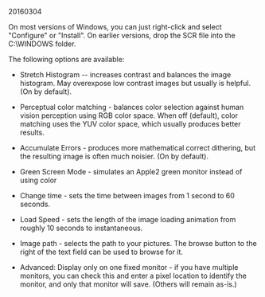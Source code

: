 20160304

On most versions of Windows, you can just right-click and select "Configure" or "Install". On earlier versions, drop the SCR file into the C:\WINDOWS folder.

The following options are available:

- Stretch Histogram -- increases contrast and balances the image histogram. May overexpose low contrast images but usually is helpful. (On by default).

- Perceptual color matching - balances color selection against human vision perception using RGB color space.
  When off (default), color matching uses the YUV color space, which usually produces better results.

- Accumulate Errors - produces more mathematical correct dithering, but the resulting image is often much noisier. (On by default).

- Green Screen Mode - simulates an Apple2 green monitor instead of using color

- Change time - sets the time between images from 1 second to 60 seconds.

- Load Speed - sets the length of the image loading animation from roughly 10 seconds to instantaneous.

- Image path - selects the path to your pictures. The browse button to the right of the text field can be used to browse for it.

- Advanced: Display only on one fixed monitor - if you have multiple monitors, you can check this and enter a pixel location to identify the monitor, and only that monitor will save. (Others will remain as-is.)
